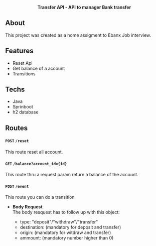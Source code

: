 <p align="center"><b>Transfer API - API to manager Bank transfer</b></p>

## About

This project was created as a home assigment to Ebanx Job interview.

## Features

- Reset Api
- Get balance of a account
- Transitions

## Techs

- Java
- Sprinboot
- h2 database

## Routes

#### `POST` `/reset`

This route reset all account.

#### `GET` `/balance?account_id={id}`

This route thru a request param return a balance of the account.

#### `POST` `/event`

This route you can do a transition

- **Body Request**  
  The body resquest has to follow up with this object:

  - type: "deposit"/"withdraw"/"transfer"
  - destination: (mandatory for deposit and transfer)
  - origin: (mandatory for witdraw and transfer)
  - ammount: (mandatory number higher than 0)
